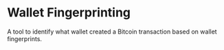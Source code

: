 # Wallet Fingerprinting

A tool to identify what wallet created a Bitcoin transaction based on wallet fingerprints.
